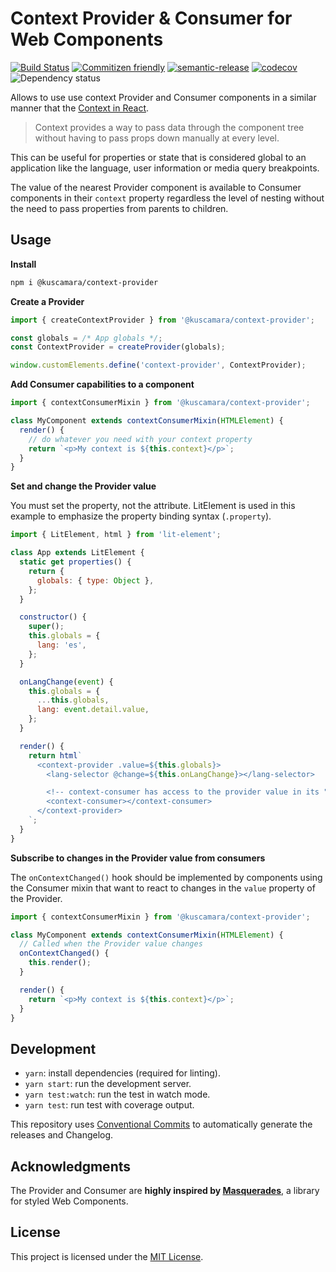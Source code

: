 # Context Provider & Consumer for Web Components

[![Build Status](https://travis-ci.com/kcmr/context-provider.svg?token=fKx6tXSkRCMAsjnc8HQK&branch=main)](https://travis-ci.com/kcmr/context-provider)
[![Commitizen friendly](https://img.shields.io/badge/commitizen-friendly-brightgreen.svg)](http://commitizen.github.io/cz-cli/)
[![semantic-release](https://img.shields.io/badge/%20%20%F0%9F%93%A6%F0%9F%9A%80-semantic--release-e10079.svg)](https://github.com/semantic-release/semantic-release)
[![codecov](https://codecov.io/gh/kcmr/context-provider/branch/main/graph/badge.svg)](https://codecov.io/gh/kcmr/context-provider)
![Dependency status](https://img.shields.io/david/kcmr/context-provider.svg)

Allows to use use context Provider and Consumer components in a similar manner that the [Context in React](https://reactjs.org/docs/context.html).

> Context provides a way to pass data through the component tree without having to pass props down manually at every level.

This can be useful for properties or state that is considered global to an application like the language, user information or media query breakpoints.

The value of the nearest Provider component is available to Consumer components in their `context` property regardless the level of nesting without the need to pass properties from parents to children.

## Usage

**Install**

```bash
npm i @kuscamara/context-provider
```

**Create a Provider**

```js
import { createContextProvider } from '@kuscamara/context-provider';

const globals = /* App globals */;
const ContextProvider = createProvider(globals);

window.customElements.define('context-provider', ContextProvider);
```

**Add Consumer capabilities to a component**

```js
import { contextConsumerMixin } from '@kuscamara/context-provider';

class MyComponent extends contextConsumerMixin(HTMLElement) {
  render() {
    // do whatever you need with your context property
    return `<p>My context is ${this.context}</p>`;
  }
}
```

**Set and change the Provider value**

You must set the property, not the attribute.
LitElement is used in this example to emphasize the property binding syntax (`.property`).

```js
import { LitElement, html } from 'lit-element';

class App extends LitElement {
  static get properties() {
    return {
      globals: { type: Object },
    };
  }

  constructor() {
    super();
    this.globals = {
      lang: 'es',
    };
  }

  onLangChange(event) {
    this.globals = {
      ...this.globals,
      lang: event.detail.value,
    };
  }

  render() {
    return html`
      <context-provider .value=${this.globals}>
        <lang-selector @change=${this.onLangChange}></lang-selector>

        <!-- context-consumer has access to the provider value in its "context" property -->
        <context-consumer></context-consumer>
      </context-provider>
    `;
  }
}
```

**Subscribe to changes in the Provider value from consumers**

The `onContextChanged()` hook should be implemented by components using the Consumer mixin that want to react to changes in the `value` property of the Provider.

```js
import { contextConsumerMixin } from '@kuscamara/context-provider';

class MyComponent extends contextConsumerMixin(HTMLElement) {
  // Called when the Provider value changes
  onContextChanged() {
    this.render();
  }

  render() {
    return `<p>My context is ${this.context}</p>`;
  }
}
```

## Development

- `yarn`: install dependencies (required for linting).
- `yarn start`: run the development server.
- `yarn test:watch`: run the test in watch mode.
- `yarn test`: run test with coverage output.

This repository uses [Conventional Commits](https://www.conventionalcommits.org/en/v1.0.0/) to automatically generate the releases and Changelog.

## Acknowledgments

The Provider and Consumer are **highly inspired by [Masquerades](https://github.com/alfredosalzillo/masquerades)**, a library for styled Web Components.

## License

This project is licensed under the [MIT License](LICENSE).
